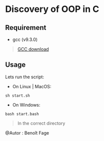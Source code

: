 # Discovery of OOP in C

## Requirement

- gcc (v9.3.0)

> [GCC download](https://gcc.gnu.org/install/index.html)

## Usage

Lets run the script:

- On Linux | MacOS:
```
sh start.sh
```
- On Windows:
```
bash start.bash
```

> In the correct directory

@Autor : Benoît Fage